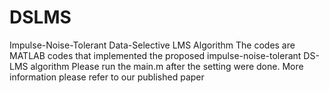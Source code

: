 # DSLMS
Impulse-Noise-Tolerant Data-Selective LMS Algorithm
The codes are MATLAB codes that implemented the proposed impulse-noise-tolerant DS-LMS algorithm
Please run the main.m after the setting were done.
More information please refer to our published paper
